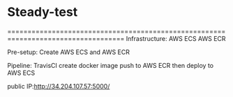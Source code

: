 # Steady-test
===================================================================================
Infrastructure:
AWS ECS
AWS ECR

Pre-setup:
Create AWS ECS and AWS ECR

Pipeline:
TravisCI create docker image push to AWS ECR then deploy to AWS ECS

public IP:http://34.204.107.57:5000/